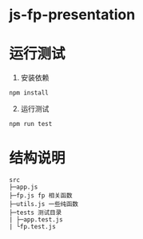 # js-fp-presentation

# 运行测试

1. 安装依赖

```
npm install
```

2. 运行测试

```
npm run test
```

# 结构说明

```
src
├─app.js
├─fp.js fp 相关函数
├─utils.js 一些纯函数
├─tests 测试目录
| ├─app.test.js
| └fp.test.js
```
